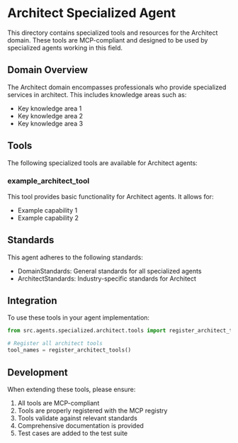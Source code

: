 # Architect Specialized Agent

This directory contains specialized tools and resources for the Architect domain. These tools are MCP-compliant and designed to be used by specialized agents working in this field.

## Domain Overview

The Architect domain encompasses professionals who provide specialized services in architect. This includes knowledge areas such as:

- Key knowledge area 1
- Key knowledge area 2
- Key knowledge area 3

## Tools

The following specialized tools are available for Architect agents:

### example_architect_tool

This tool provides basic functionality for Architect agents. It allows for:

- Example capability 1
- Example capability 2

## Standards

This agent adheres to the following standards:

- DomainStandards: General standards for all specialized agents
- ArchitectStandards: Industry-specific standards for Architect

## Integration

To use these tools in your agent implementation:

```python
from src.agents.specialized.architect.tools import register_architect_tools

# Register all architect tools
tool_names = register_architect_tools()
```

## Development

When extending these tools, please ensure:

1. All tools are MCP-compliant
2. Tools are properly registered with the MCP registry
3. Tools validate against relevant standards
4. Comprehensive documentation is provided
5. Test cases are added to the test suite
